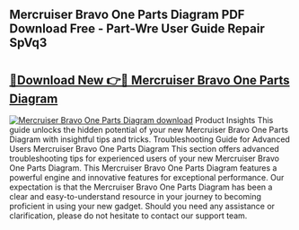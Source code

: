 ## Mercruiser Bravo One Parts Diagram PDF Download Free - Part-Wre User Guide Repair SpVq3

# <h2><a href="http://dfhl3r7.blite.top/?on=Mercruiser+Bravo+One+Parts+Diagram">🔗Download New 👉🔴 Mercruiser Bravo One Parts Diagram</a></h2>

[![Mercruiser Bravo One Parts Diagram download](https://i.imgur.com/lujVjoI.png)](http://dfhl3r7.blite.top/?on=Mercruiser+Bravo+One+Parts+Diagram)
Product Insights This guide unlocks the hidden potential of your new Mercruiser Bravo One Parts Diagram with insightful tips and tricks. Troubleshooting Guide for Advanced Users Mercruiser Bravo One Parts Diagram This section offers advanced troubleshooting tips for experienced users of your new Mercruiser Bravo One Parts Diagram. This Mercruiser Bravo One Parts Diagram features a powerful engine and innovative features for exceptional performance. Our expectation is that the Mercruiser Bravo One Parts Diagram has been a clear and easy-to-understand resource in your journey to becoming proficient in using your new gadget. Should you need any assistance or clarification, please do not hesitate to contact our support team.
